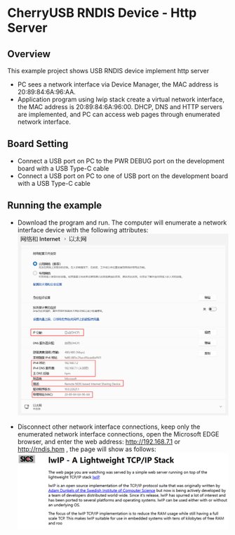 # CherryUSB RNDIS Device - Http Server

## Overview

This example project shows USB RNDIS device implement http server

- PC sees a network interface via Device Manager, the MAC address is 20:89:84:6A:96:AA.
- Application program using lwip stack create a virtual network interface, the MAC address is 20:89:84:6A:96:00. DHCP, DNS and HTTP servers are implemented, and PC can access web pages through enumerated network interface.

## Board Setting

- Connect a USB port on PC to the PWR DEBUG port on the development board with a USB Type-C cable
- Connect a USB port on PC to one of USB port on the development board with a USB Type-C cable

## Running the example

- Download the program and run. The computer will enumerate a network interface device with the following attributes:
![ethernet_property.png](../../../../../../../assets/sdk/samples/cherryusb/ethernet_property.png)

- Disconnect other network interface connections, keep only the enumerated network interface connections, open the Microsoft EDGE browser, and enter the web address: http://192.168.7.1 or http://rndis.hpm , the page will show as follows:
![website.png](../../../../../../../assets/sdk/samples/cherryusb/website.png)
